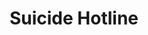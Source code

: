 ---
pid: LLP626
title: Suicide Hotline
location_transcription: By City Hall so all can see it
zipcode: '19149'
outside_phl: 
neighborhood: Frankford
age: '11'
age_range: 6-13
instagram: 
image_file_name: LLP_626.jpg
proposal_transcription: This monument will represent how many are committing suicide
  and taking their own lives and this monument will show them they are not alone and
  it's not worth it
topic: Health,Youth,Violence
topic_summary: 0, 0, 0
type: Sculpture Statue
keywords_other: 
credit: 
image_labels: 
twitter: 
facebook: 
permalink: "/monuments/llp626/"
layout: item-page
---